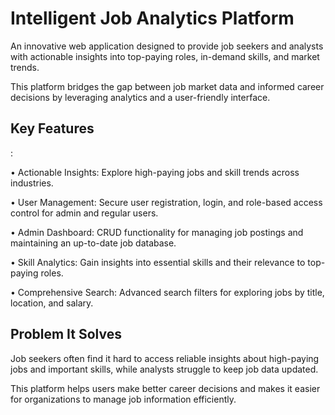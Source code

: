 <h1>Intelligent Job Analytics Platform</h1>
<p>An innovative web application designed to provide job seekers and analysts with actionable insights into top-paying roles, in-demand skills, and market trends. </p>
<p>This platform bridges the gap between job market data and informed career decisions by leveraging analytics and a user-friendly interface.</p>

<h2>Key Features</h2>:
	<p>•	Actionable Insights: Explore high-paying jobs and skill trends across industries.</p>
	<p>•	User Management: Secure user registration, login, and role-based access control for admin and regular users.</p>
	<p>•	Admin Dashboard: CRUD functionality for managing job postings and maintaining an up-to-date job database.</p>
	<p>•	Skill Analytics: Gain insights into essential skills and their relevance to top-paying roles.</p>
	<p>•	Comprehensive Search: Advanced search filters for exploring jobs by title, location, and salary.</p>

<h2>Problem It Solves</h2>
<p>Job seekers often find it hard to access reliable insights about high-paying jobs and important skills, while analysts struggle to keep job data updated.</p>
<p>This platform helps users make better career decisions and makes it easier for organizations to manage job information efficiently.</p>
